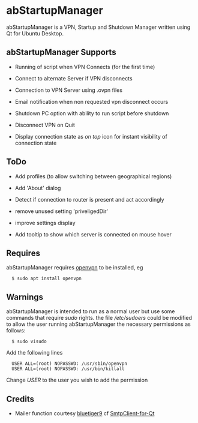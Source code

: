 abStartupManager
================

abStartupManager is a VPN, Startup and Shutdown Manager written using Qt for Ubuntu Desktop. 

## abStartupManager Supports

- Running of script when VPN Connects (for the first time)

- Connect to alternate Server if VPN disconnects

- Connection to VPN Server using .ovpn files

- Email notification when non requested vpn disconnect occurs

- Shutdown PC option with ability to run script before shutdown

- Disconnect VPN on Quit

- Display connection state as *on top* icon for instant visibility of connection state

## ToDo

- Add profiles (to allow switching between geographical regions)

- Add 'About' dialog

- Detect if connection to router is present and act accordingly

- remove unused setting 'priveligedDir'

- improve settings display

- Add tooltip to show which server is connected on mouse hover

## Requires

abStartupManager requires [openvpn](https://www.ovpn.com/en) to be installed, eg

```
  $ sudo apt install openvpn
```

## Warnings

abStartupManager is intended to run as a normal user but use some commands that require *sudo* rights. the file */etc/sudoers* could be modified to allow the user running abStartupManager the necessary permissions as follows:

```
  $ sudo visudo
```

Add the following lines

```
  USER ALL=(root) NOPASSWD: /usr/sbin/openvpn
  USER ALL=(root) NOPASSWD: /usr/bin/killall
```

Change *USER* to the user you wish to add the permission

## Credits

- Mailer function courtesy [bluetiger9](https://github.com/bluetiger9) cf [SmtpClient-for-Qt](https://github.com/bluetiger9/SmtpClient-for-Qt)
